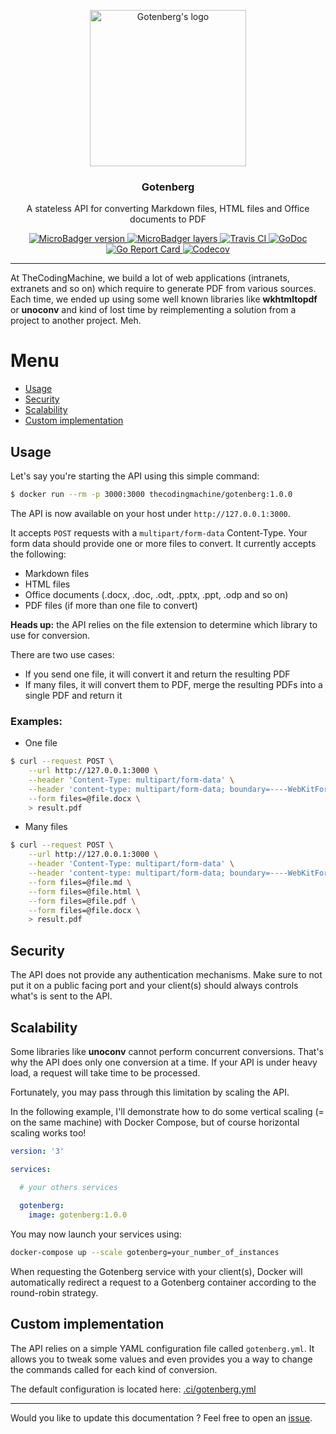 <p align="center">
    <img src="https://user-images.githubusercontent.com/8983173/38133342-11df3bd8-340f-11e8-9fe4-50baecdceeca.png" alt="Gotenberg's logo" width="250" height="250" />
</p>
<h3 align="center">Gotenberg</h3>
<p align="center">A stateless API for converting Markdown files, HTML files and Office documents to PDF</p>
<p align="center">
    <a href="https://microbadger.com/images/thecodingmachine/gotenberg:1.0.0">
        <img src="https://images.microbadger.com/badges/version/thecodingmachine/gotenberg:1.0.0.svg" alt="MicroBadger version">
    </a>
    <a href="https://microbadger.com/images/thecodingmachine/gotenberg:1.0.0">
        <img src="https://images.microbadger.com/badges/image/thecodingmachine/gotenberg:1.0.0.svg" alt="MicroBadger layers">
    </a>
    <a href="https://travis-ci.org/thecodingmachine/gotenberg">
        <img src="https://travis-ci.org/thecodingmachine/gotenberg.svg?branch=1.0.0" alt="Travis CI">
    </a>
    <a href="https://godoc.org/github.com/thecodingmachine/gotenberg">
        <img src="https://godoc.org/github.com/thecodingmachine/gotenberg?status.svg" alt="GoDoc">
    </a>
    <a href="https://goreportcard.com/report/thecodingmachine/gotenberg">
        <img src="https://goreportcard.com/badge/github.com/thecodingmachine/gotenberg" alt="Go Report Card">
    </a>
    <a href="https://codecov.io/gh/thecodingmachine/gotenberg/branch/1.0.0">
        <img src="https://codecov.io/gh/thecodingmachine/gotenberg/branch/1.0.0/graph/badge.svg" alt="Codecov">
    </a>
</p>

---

At TheCodingMachine, we build a lot of web applications (intranets, extranets and so on) which require to generate PDF from 
various sources. Each time, we ended up using some well known libraries like **wkhtmltopdf** or **unoconv** and kind of lost time by
reimplementing a solution from a project to another project. Meh.

# Menu

* [Usage](#usage)
* [Security](#security)
* [Scalability](#scalability)
* [Custom implementation](#custom-implementation)

## Usage

Let's say you're starting the API using this simple command:

```sh
$ docker run --rm -p 3000:3000 thecodingmachine/gotenberg:1.0.0
```

The API is now available on your host under `http://127.0.0.1:3000`.

It accepts `POST` requests with a `multipart/form-data` Content-Type. Your form data should provide one or more files to convert.
It currently accepts the following:

* Markdown files
* HTML files
* Office documents (.docx, .doc, .odt, .pptx, .ppt, .odp and so on)
* PDF files (if more than one file to convert)

**Heads up:** the API relies on the file extension to determine which library to use for conversion.

There are two use cases:

* If you send one file, it will convert it and return the resulting PDF
* If many files, it will convert them to PDF, merge the resulting PDFs into a single PDF and return it

### Examples:

* One file

```sh
$ curl --request POST \
    --url http://127.0.0.1:3000 \
    --header 'Content-Type: multipart/form-data' \
    --header 'content-type: multipart/form-data; boundary=----WebKitFormBoundary7MA4YWxkTrZu0gW' \
    --form files=@file.docx \
    > result.pdf
```

* Many files

```sh
$ curl --request POST \
    --url http://127.0.0.1:3000 \
    --header 'Content-Type: multipart/form-data' \
    --header 'content-type: multipart/form-data; boundary=----WebKitFormBoundary7MA4YWxkTrZu0gW' \
    --form files=@file.md \
    --form files=@file.html \
    --form files=@file.pdf \
    --form files=@file.docx \
    > result.pdf
```

## Security

The API does not provide any authentication mechanisms. Make sure to not put it on a public facing port and your client(s) should always 
controls what's is sent to the API.

## Scalability

Some libraries like **unoconv** cannot perform concurrent conversions. That's why the API does only one conversion at a time.
If your API is under heavy load, a request will take time to be processed. 

Fortunately, you may pass through this limitation by scaling the API.

In the following example, I'll demonstrate how to do some vertical scaling (= on the same machine) with Docker Compose, but of course horizontal scaling works too!

```yaml
version: '3'

services:

  # your others services
      
  gotenberg:
    image: gotenberg:1.0.0
```

You may now launch your services using:

```bash
docker-compose up --scale gotenberg=your_number_of_instances
```

When requesting the Gotenberg service with your client(s), Docker will automatically redirect a request to a Gotenberg container
according to the round-robin strategy.

## Custom implementation

The API relies on a simple YAML configuration file called `gotenberg.yml`. It allows you to tweak some values and even provides you 
a way to change the commands called for each kind of conversion.

The default configuration is located here: [.ci/gotenberg.yml](.ci/gotenberg.yml)

---

Would you like to update this documentation ? Feel free to open an [issue](../../issues).